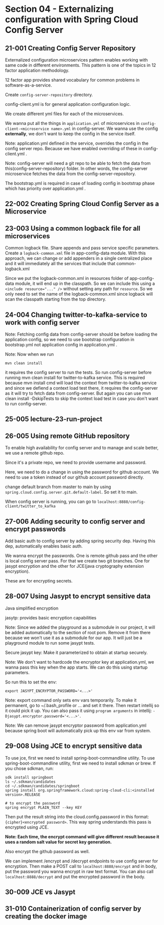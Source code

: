 # Section 04 - Externalizing configuration with Spring Cloud Config Server

## 21-001 Creating Config Server Repository
Externalized configuration microservices pattern enables working with same code in different environments. This pattern
is one of the topics in 12 factor application methodology.

12 factor app provides shared vocabulary for common problems in software-as-a-service.

Create `config-server-repository` directory.

config-client.yml is for general application configuration logic.

We create different yml files for each of the microservices.

We wanna put all the things in `application.yml` of microservices in `config-client-<microservice name>.yml` in config-server.
We wanna use the config **externally**, we don't want to keep the config in the service itself.

Note: application.yml defined in the service, overrides the config in the config server repo. Because we have enabled overriding of these
in config-client.yml .

Note: config-server will need a git repo to be able to fetch the data from this(config-server-repository) folder.
In other words, the config-server microservice fetches the data from the config-server-repository.

The bootstrap.yml is required in case of loading config in bootstrap phase which has priority over application.yml .

## 22-002 Creating Spring Cloud Config Server as a Microservice
## 23-003 Using a common logback file for all microservices
Common logback file. Share appends and pass service specific parameters. Create a `logback-common.xml` file in app-config-data module.
With this approach, we can change or add appenders in a single centralized place and it will immediately all the services that include
that common-logback.xml

Since we put the logback-common.xml in resources folder of app-config-data module, it will end up in the classpath. So we can include
this using a `<include resource="..." />` without setting any path for `resource`. So we only need to set the name of the logback-common.xml
since logback will scan the classpath starting from the top directory.

## 24-004 Changing twitter-to-kafka-service to work with config server
Note: Fetching config data from config-server should be before loading the application config, so we need to use
bootstrap configuration in bootstrap.yml not application config in application.yml .

Note: Now when we run
```shell
mvn clean install
```
it requires the config server to run the tests. So run config-server before running mvn clean install for twitter-to-kafka service.
This is required because mvn install cmd will load the context from twitter-to-kafka service and since we defiend a context load test
there, it requires the config-server as it will try to fetch data from config-server. But again you can use mvn clean install -DskipTests
to skip the context load test in case you don't want to run config-server.

## 25-005 lecture-23-run-project
## 26-005 Using remote GitHub repository
To enable high availability for config server and to manage and scale better, we use a remote github repo.

Since it's a private repo, we need to provide username and password.

Here, we need to do a change in using the password for github account. We need to use a token instead of our github account password directly.

change default branch from master to main by using `spring.cloud.config.server.git.default-label`. So set it to main.

When config server is running, you can go to `localhost:8888/config-client/twitter_to_kafka`

## 27-006 Adding security to config server and encrypt passwords
Add basic auth to config server by adding spring security dep. Having this dep, automatically enables basic auth.

We wanna encrypt the passwords. One is remote github pass and the other is local config server pass. For that we create two git branches.
One for jasypt encryption and the other for JCE(java cryptography extension encryption).

These are for encrypting secrets.

## 28-007 Using Jasypt to encrypt sensitive data
Java simplified encryption

jasytp: provides basic encryption capabilities

Note: Since we added the playground as a submodule in our project, it will be added automatically to the <modules> section of 
root pom. Remove it from there because we won't use it as a submodule for our app. It will just be a playground module to run some
jasypt tests.

Secure jasypt key: Make it parameterized to obtain at startup securely.

Note: We don't want to hardcode the encryptor key at application.yml, we wanna pass this key when the app starts. We can do this using
startup parameters.

So run this to set the env:
```shell
export JASYPT_ENCRYPTOR_PASSWORD='<...>'
```

Note: export command only sets env vars temporarily. To make it permanent, go to ~/.bash_profile or ... and set it there.
Then restart intellij so it could pick it up. You can also pass it using `program arguments` in intellij:
`-Djasypt.encryptor.password='<...>'`.

Note: We can remove jasypt encryptor password from application.yml because spring boot will automatically pick up this env var
from system.

## 29-008 Using JCE to encrypt sensitive data
To use jce, first we need to install spring-boot-commandline utility. To use spring-boot-commandline utility, first we need to install
sdkman or brew. If you chose sdkman, run:
```shell
sdk install springboot
ls ~/.sdkman/candidates
cd ~/.sdkman/candidates/springboot
spring install org.springframework.cloud:spring-cloud-cli:<installed version>.RELEASE

# to encrypt the password
spring encrypt PLAIN_TEXT --key KEY
```

Then put the result string into the cloud.config.password in this format: `{cipher}<encrypted password>`. This way spring understands
this pass is encrypted using JCE.

**Note: Each time, the encrypt command will give different result because it uses a random salt value for secret key generation.**

Also encrypt the github password as well.

We can implement /encrypt and /decrypt endpoints to use config server for encryption.
Then make a POST call to `localhost:8888/encrypt` and in body, put the password you wanna encrypt in raw text format.
You can also call `localhost:8888/decrypt` and put the encrypted password in the body.

## 30-009 JCE vs Jasypt
## 31-010 Containerization of config server by creating the docker image